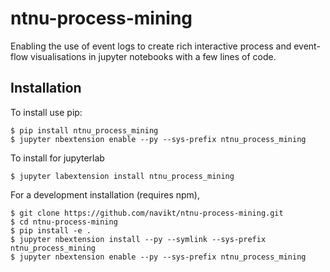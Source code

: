 ntnu-process-mining
===============================

Enabling the use of event logs to create rich interactive process and event-flow visualisations in jupyter notebooks with a few lines of code.

Installation
------------

To install use pip:

    $ pip install ntnu_process_mining
    $ jupyter nbextension enable --py --sys-prefix ntnu_process_mining

To install for jupyterlab

    $ jupyter labextension install ntnu_process_mining

For a development installation (requires npm),

    $ git clone https://github.com/navikt/ntnu-process-mining.git
    $ cd ntnu-process-mining
    $ pip install -e .
    $ jupyter nbextension install --py --symlink --sys-prefix ntnu_process_mining
    $ jupyter nbextension enable --py --sys-prefix ntnu_process_mining
